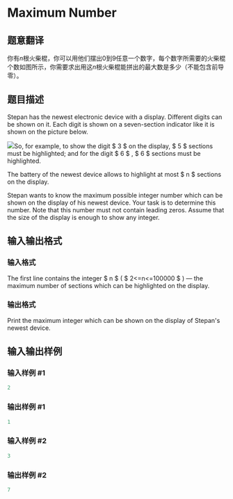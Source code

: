 # Maximum Number

## 题意翻译

你有$n$根火柴棍，你可以用他们摆出$0$到$9$任意一个数字，每个数字所需要的火柴棍个数如图所示，你需要求出用这$n$根火柴棍能拼出的最大数是多少（不能包含前导零）。

## 题目描述

Stepan has the newest electronic device with a display. Different digits can be shown on it. Each digit is shown on a seven-section indicator like it is shown on the picture below.

![](https://cdn.luogu.com.cn/upload/vjudge_pic/CF774C/7e680319981615bc8164e9951beec5e830c7cca7.png)So, for example, to show the digit $ 3 $ on the display, $ 5 $ sections must be highlighted; and for the digit $ 6 $ , $ 6 $ sections must be highlighted.

The battery of the newest device allows to highlight at most $ n $ sections on the display.

Stepan wants to know the maximum possible integer number which can be shown on the display of his newest device. Your task is to determine this number. Note that this number must not contain leading zeros. Assume that the size of the display is enough to show any integer.

## 输入输出格式

### 输入格式

The first line contains the integer $ n $ ( $ 2<=n<=100000 $ ) — the maximum number of sections which can be highlighted on the display.

### 输出格式

Print the maximum integer which can be shown on the display of Stepan's newest device.

## 输入输出样例

### 输入样例 #1

```cpp
2

```
### 输出样例 #1

```cpp
1

```
### 输入样例 #2

```cpp
3

```
### 输出样例 #2

```cpp
7

```
